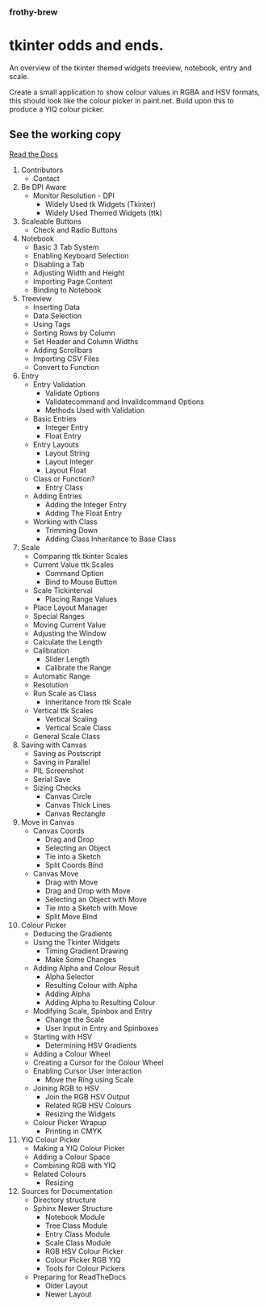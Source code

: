 ### frothy-brew

# tkinter odds and ends.

An overview of the tkinter themed widgets treeview, notebook, entry and scale.

Create a small application to show colour values in RGBA and HSV formats,
this should look like the colour picker in paint.net. Build upon this 
to produce a YIQ colour picker.

## See the working copy

[Read the Docs](https://frothy-brew.readthedocs.io/en/latest/index.html)

1. Contributors
    * Contact
2. Be DPI Aware
    * Monitor Resolution - DPI
        * Widely Used tk Widgets (Tkinter)
        * Widely Used Themed Widgets (ttk)
3. Scaleable Buttons
    * Check and Radio Buttons
4. Notebook
    * Basic 3 Tab System
    * Enabling Keyboard Selection
    * Disabling a Tab
    * Adjusting Width and Height
    * Importing Page Content
    * Binding to Notebook
5. Treeview
    * Inserting Data
    * Data Selection
    * Using Tags
    * Sorting Rows by Column
    * Set Header and Column Widths
    * Adding Scrollbars
    * Importing CSV Files
    * Convert to Function
6. Entry
    * Entry Validation
        * Validate Options
        * Validatecommand and Invalidcommand Options
        * Methods Used with Validation
    * Basic Entries
        * Integer Entry
        * Float Entry
    * Entry Layouts
        * Layout String
        * Layout Integer
        * Layout Float
    * Class or Function?
        * Entry Class
    * Adding Entries
        * Adding the Integer Entry
        * Adding The Float Entry
    * Working with Class
        * Trimming Down
        * Adding Class Inheritance to Base Class
7. Scale
    * Comparing ttk tkinter Scales
    * Current Value ttk.Scales
        * Command Option
        * Bind to Mouse Button
    * Scale Tickinterval
        * Placing Range Values
    * Place Layout Manager
    * Special Ranges
    * Moving Current Value
    * Adjusting the Window
    * Calculate the Length
    * Calibration
        * Slider Length
        * Calibrate the Range
    * Automatic Range
    * Resolution
    * Run Scale as Class
        * Inheritance from ttk Scale
    * Vertical ttk Scales
        * Vertical Scaling
        * Vertical Scale Class
    * General Scale Class
8. Saving with Canvas
    * Saving as Postscript
    * Saving in Parallel
    * PIL Screenshot
    * Serial Save
    * Sizing Checks
        * Canvas Circle
        * Canvas Thick Lines
        * Canvas Rectangle
9. Move in Canvas
    * Canvas Coords
        * Drag and Drop
        * Selecting an Object
        * Tie into a Sketch
        * Split Coords Bind
    * Canvas Move
        * Drag with Move
        * Drag and Drop with Move
        * Selecting an Object with Move
        * Tie into a Sketch with Move
        * Split Move Bind
10. Colour Picker
    * Deducing the Gradients
    * Using the Tkinter Widgets
        * Timing Gradient Drawing
        * Make Some Changes
    * Adding Alpha and Colour Result
        * Alpha Selector
        * Resulting Colour with Alpha
        * Adding Alpha
        * Adding Alpha to Resulting Colour
    * Modifying Scale, Spinbox and Entry
        * Change the Scale
        * User Input in Entry and Spinboxes
    * Starting with HSV
        * Determining HSV Gradients
    * Adding a Colour Wheel
    * Creating a Cursor for the Colour Wheel
    * Enabling Cursor User Interaction
        * Move the Ring using Scale
    * Joining RGB to HSV
        * Join the RGB HSV Output
        * Related RGB HSV Colours
        * Resizing the Widgets
    * Colour Picker Wrapup
        * Printing in CMYK
11. YIQ Colour Picker
    * Making a YIQ Colour Picker
    * Adding a Colour Space
    * Combining RGB with YIQ
    * Related Colours
        * Resizing
12. Sources for Documentation
    * Directory structure
    * Sphinx Newer Structure
        * Notebook Module
        * Tree Class Module
        * Entry Class Module
        * Scale Class Module
        * RGB HSV Colour Picker
        * Colour Picker RGB YIQ
        * Tools for Colour Pickers
    * Preparing for ReadTheDocs
        * Older Layout
        * Newer Layout
